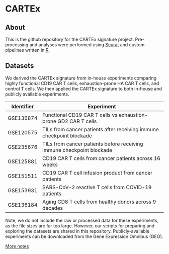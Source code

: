 # CARTEx

## About

This is the github repository for the CARTEx signature project. Pre-processing and analyses were performed using [Seurat](https://satijalab.org/seurat/) and custom pipelines written in [R](https://www.r-project.org/).



## Datasets

We derived the CARTEx signature from in-house experiments comparing highly functional CD19 CAR T cells, exhaustion-prone HA CAR T cells, and control T cells. We then applied the CARTEx signature to both in-house and publicly available experiments.

| Identifier | Experiment | 
|:----------:|------------|
| GSE136874  | Functional CD19 CAR T cells vs exhaustion-prone GD2 CAR T cells |
| GSE120575  | TILs from cancer patients after receiving immune checkpoint blockade |
| GSE235676  | TILs from cancer patients before receiving immune checkpoint blockade |
| GSE125881  | CD19 CAR T cells from cancer patients across 16 weeks |
| GSE151511  | CD19 CAR T cell infusion product from cancer patients |
| GSE153931  | SARS-CoV-2 reactive T cells from COVID-19 patients |
| GSE136184  | Aging CD8 T cells from healthy donors across 9 decades |


Note, we do not include the raw or processed data for these experiments, as the file sizes are far too large. However, our scripts for preparing and exploring the datasets are shared in this repository. Publicly-available experiments can be downloaded from the Gene Expression Omnibus (GEO).




[More notes](REF.md)

